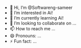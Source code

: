 - 👋 Hi, I’m @Softwareng-sameer
- 👀 I’m interested in Ai!
- 🌱 I’m currently learning Ai!
- 💞️ I’m looking to collaborate on ...
- 📫 How to reach me ...
- 😄 Pronouns: ...
- ⚡ Fun fact: ...

<!---
Softwareng-sameer/Softwareng-sameer is a ✨ special ✨ repository because its `README.md` (this file) appears on your GitHub profile.
You can click the Preview link to take a look at your changes.
--->
